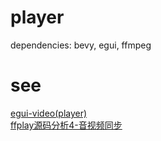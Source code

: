 # player
dependencies: bevy, egui, ffmpeg  

# see
[egui-video(player)](https://github.com/n00kii/egui-video)  
[ffplay源码分析4-音视频同步](https://www.cnblogs.com/leisure_chn/p/10307089.html)